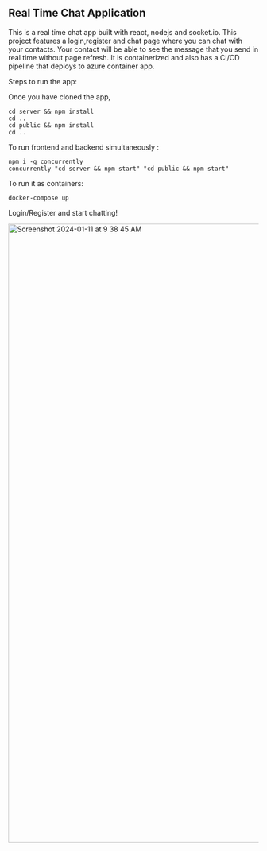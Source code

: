 ## Real Time Chat Application

This is a real time chat app built with react, nodejs and socket.io. This project features a login,register and chat page where you can chat with your contacts. Your contact will be able to see the message that you send in real time without page refresh. It is containerized and also has a CI/CD pipeline that deploys to azure container app.

Steps to run the app:

Once you have cloned the app,

```
cd server && npm install
cd ..
cd public && npm install
cd ..
```

To run frontend and backend simultaneously :

```
npm i -g concurrently 
concurrently "cd server && npm start" "cd public && npm start"
```

To run it as containers:

```
docker-compose up 
```

Login/Register and start chatting!




<img width="1245" alt="Screenshot 2024-01-11 at 9 38 45 AM" src="https://github.com/Harshini3228/snappy-chat-app/assets/20380815/fb3caff7-23e2-4efd-bfd3-901a3df5c73f">

